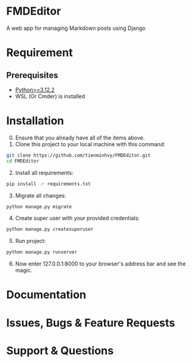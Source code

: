 # FMDEditor
A web app for managing Markdown posts using Django

# Requirement

## Prerequisites
- [Python>=3.12.2](https://www.python.org/downloads/)
- WSL (Or Cmder) is installed

# Installation
0. Ensure that you already have all of the items above.
1. Clone this project to your local machine with this command:
```bash
git clone https://github.com/tienminhvy/FMDEditor.git
cd FMDEditor
```
2. Install all requirements:
```bash
pip install -r requirements.txt
```
3. Migrate all changes:
```bash
python manage.py migrate
```
4. Create super user with your provided credentials:
```bash
python manage.py createsuperuser
```
5. Run project:
```bash
python manage.py runserver
```
6. Now enter 127.0.0.1:8000 to your browser's address bar and see the magic.
# Documentation

# Issues, Bugs & Feature Requests

# Support & Questions
